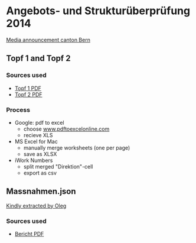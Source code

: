 # Angebots- und Strukturüberprüfung 2014

[Media announcement canton Bern](http://www.be.ch/portal/de/index/mediencenter/medienmitteilungen.meldungNeu.mm.html/portal/de/meldungen/mm/2013/06/20130628_0848_asp_fuehrt_zu_ausgeglichenembudget2014)

## Topf 1 and Topf 2

### Sources used

* [Topf 1 PDF](http://www.be.ch/portal/de/index/mediencenter/medienmitteilungen.assetref/content/dam/documents/portal/Medienmitteilungen/de/2013/06/2013-06-28-asp-2014-massnahmen-topf-1-de.pdf)
* [Topf 2 PDF](http://www.be.ch/portal/de/index/mediencenter/medienmitteilungen.assetref/content/dam/documents/portal/Medienmitteilungen/de/2013/06/2013-06-28-asp-2014-massnahmen-topf-2-de.pdf)

### Process

* Google: pdf to excel
    - choose www.pdftoexcelonline.com
    - recieve XLS
* MS Excel for Mac
    - manually merge worksheets (one per page)
    - save as XLSX
* iWork Numbers
    - split merged "Direktion"-cell
    - export as csv

## Massnahmen.json

[Kindly extracted by Oleg](https://github.com/loleg/open-budget-miner)

### Sources used

* [Bericht PDF](http://www.be.ch/portal/de/index/mediencenter/medienmitteilungen.assetref/content/dam/documents/portal/Medienmitteilungen/de/2013/06/2013-06-28-asp-2014-bericht-de.pdf)
